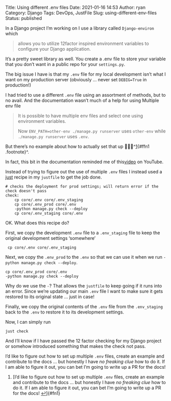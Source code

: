 Title: Using different .env files
Date: 2021-01-16 14:53
Author: ryan
Category: Django
Tags: DevOps, JustFile
Slug: using-different-env-files
Status: published

In a Django project I’m working on I use a library called `Django-environ` which

> allows you to utilize 12factor inspired environment variables to configure your Django application.

It’s a pretty sweet library as well. You create a .env file to store your variable that you don’t want in a public repo for your `settings.py`.

The big issue I have is that my `.env` file for my local development isn’t what I want on my production server (obviously ... never set `DEBIG=True` in production!)

I had tried to use a different `.env` file using an assortment of methods, but to no avail. And the documentation wasn’t much of a help for using Multiple env file

> It is possible to have multiple env files and select one using environment variables.
>
> Now `ENV_PATH=other-env ./manage.py runserver` uses `other-env` while `./manage.py runserver` uses `.env`.

But there’s no example about how to actually set that up 🤦🏻‍♂️^[1](#fn1){#ffn1 .footnote}^.

In fact, this bit in the documentation reminded me of this[video](https://youtu.be/MAlSjtxy5ak "Every Programming Tutorial") on YouTube.

Instead of trying to figure out the use of multiple `.env` files I instead used a [just](https://github.com/casey/just) recipe in my `justfile` to get the job done.

``` {.wp-block-code}
# checks the deployment for prod settings; will return error if the check doesn't pass
check:
    cp core/.env core/.env_staging
    cp core/.env_prod core/.env
    -python manage.py check --deploy
    cp core/.env_staging core/.env
```

OK. What does this recipe do?

First, we copy the development `.env` file to a `.env_staging` file to keep the original development settings ‘somewhere’

``` {.wp-block-code}
 cp core/.env core/.env_staging
```

Next, we copy the `.env_prod` to the `.env` so that we can use it when we run `-python manage.py check --deploy`.

``` {.wp-block-code}
cp core/.env_prod core/.env
-python manage.py check --deploy
```

Why do we use the `-`? That allows the `justfile` to keep going if it runs into an error. Since we’re updating our main `.env` file I want to make sure it gets restored to its original state … just in case!

Finally, we copy the original contents of the `.env` file from the `.env_staging` back to the `.env` to restore it to its development settings.

Now, I can simply run

``` {.wp-block-code}
just check
```

And I’ll know if I have passed the 12 factor checking for my Django project or somehow introduced something that makes the check not pass.

I’d like to figure out how to set up multiple `.env` files, create an example and contribute to the docs ... but honestly I have *no freaking clue* how to do it. If I am able to figure it out, you can bet I’m going to write up a PR for the docs!

1.  [I’d like to figure out how to set up multiple `.env` files, create an example and contribute to the docs ... but honestly I have *no freaking clue* how to do it. If I am able to figure it out, you can bet I’m going to write up a PR for the docs! [↩](#ffn1)]{#fn1}
